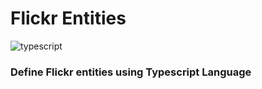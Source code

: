 # Flickr Entities

![typescript](https://emojis.slackmojis.com/emojis/images/1479745458/1383/typescript.png?1479745458)

### Define Flickr entities using Typescript Language
